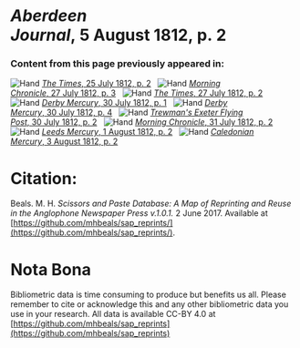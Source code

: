 # *Aberdeen Journal*, 5 August 1812, p. 2  
  
### Content from this page previously appeared in:  
![Hand](http://scissorsandpaste.net/wp-content/uploads/2017/06/smallhandpointer.png) [*The Times*, 25 July 1812, p. 2](https://mhbeals.github.io/sap_html/The-Times/The-Times-25-July-1812-p-2)  
![Hand](http://scissorsandpaste.net/wp-content/uploads/2017/06/smallhandpointer.png) [*Morning Chronicle*, 27 July 1812, p. 3](https://mhbeals.github.io/sap_html/Morning-Chronicle/Morning-Chronicle-27-July-1812-p-3)  
![Hand](http://scissorsandpaste.net/wp-content/uploads/2017/06/smallhandpointer.png) [*The Times*, 27 July 1812, p. 2](https://mhbeals.github.io/sap_html/The-Times/The-Times-27-July-1812-p-2)  
![Hand](http://scissorsandpaste.net/wp-content/uploads/2017/06/smallhandpointer.png) [*Derby Mercury*, 30 July 1812, p. 1](https://mhbeals.github.io/sap_html/Derby-Mercury/Derby-Mercury-30-July-1812-p-1)  
![Hand](http://scissorsandpaste.net/wp-content/uploads/2017/06/smallhandpointer.png) [*Derby Mercury*, 30 July 1812, p. 4](https://mhbeals.github.io/sap_html/Derby-Mercury/Derby-Mercury-30-July-1812-p-4)  
![Hand](http://scissorsandpaste.net/wp-content/uploads/2017/06/smallhandpointer.png) [*Trewman's Exeter Flying Post*, 30 July 1812, p. 2](https://mhbeals.github.io/sap_html/Trewman's-Exeter-Flying-Post/Trewman's-Exeter-Flying-Post-30-July-1812-p-2)  
![Hand](http://scissorsandpaste.net/wp-content/uploads/2017/06/smallhandpointer.png) [*Morning Chronicle*, 31 July 1812, p. 2](https://mhbeals.github.io/sap_html/Morning-Chronicle/Morning-Chronicle-31-July-1812-p-2)  
![Hand](http://scissorsandpaste.net/wp-content/uploads/2017/06/smallhandpointer.png) [*Leeds Mercury*, 1 August 1812, p. 2](https://mhbeals.github.io/sap_html/Leeds-Mercury/Leeds-Mercury-1-August-1812-p-2)  
![Hand](http://scissorsandpaste.net/wp-content/uploads/2017/06/smallhandpointer.png) [*Caledonian Mercury*, 3 August 1812, p. 2](https://mhbeals.github.io/sap_html/Caledonian-Mercury/Caledonian-Mercury-3-August-1812-p-2)  


# Citation: 

Beals. M. H. *Scissors and Paste Database: A Map of Reprinting and Reuse in the Anglophone Newspaper Press v.1.0.1.* 2 June 2017. Available at [https://github.com/mhbeals/sap_reprints/](https://github.com/mhbeals/sap_reprints/). 

# Nota Bona

Bibliometric data is time consuming to produce but benefits us all. Please remember to cite or acknowledge this and any other bibliometric data you use in your research. All data is available CC-BY 4.0 at [https://github.com/mhbeals/sap_reprints](https://github.com/mhbeals/sap_reprints)